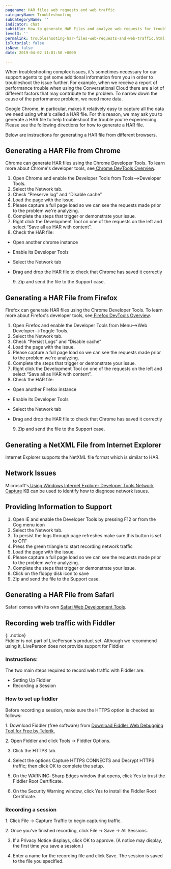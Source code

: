 ```yaml
---
pagename: HAR files web requests and web traffic
categoryName: Troubleshooting
subCategoryName: ''
indicator: chat
subtitle: How to generate HAR Files and analyze web requests for troubleshooting
level3: ''
permalink: troubleshooting-har-files-web-requests-and-web-traffic.html
isTutorial: false
isNew: false
date: 2019-04-02 11:01:50 +0000

---
```

When troubleshooting complex issues, it's sometimes necessary for our support agents to get some additional information from you in order to troubleshoot the issue further. For example, when we receive a report of performance trouble when using the Conversational Cloud there are a lot of different factors that may contribute to the problem. To narrow down the cause of the performance problem, we need more data.

Google Chrome, in particular, makes it relatively easy to capture all the data we need using what's called a HAR file. For this reason, we may ask you to generate a HAR file to help troubleshoot the trouble you're experiencing. Please see the following directions for how to generate a HAR file.

Below are instructions for generating a HAR file from different browsers.

## Generating a HAR File from Chrome

Chrome can generate HAR files using the Chrome Developer Tools. To learn more about Chrome's developer tools, see[ Chrome DevTools Overview](https://developer.chrome.com/devtools).

1. Open Chrome and enable the Developer Tools from Tools-->Developer Tools.
2. Select the Network tab.
3. Check “Preserve log” and “Disable cache”
4. Load the page with the issue.
5. Please capture a full page load so we can see the requests made prior to the problem we're analyzing.
6. Complete the steps that trigger or demonstrate your issue.
7. Right click the Development Tool on one of the requests on the left and select “Save all as HAR with content”.
8. Check the HAR file:

* Open another chrome instance
* Enable its Developer Tools
* Select the Network tab
* Drag and drop the HAR file to check that Chrome has saved it correctly

  9\. Zip and send the file to the Support case.

## Generating a HAR File from Firefox

Firefox can generate HAR files using the Chrome Developer Tools. To learn more about Firefox's developer tools, see[ Firefox DevTools Overview](https://developer.mozilla.org/en-US/docs/Tools).

1. Open Firefox and enable the Developer Tools from Menu-->Web Developer-->Toggle Tools.
2. Select the Network tab.
3. Check “Persist Logs” and “Disable cache”
4. Load the page with the issue.
5. Please capture a full page load so we can see the requests made prior to the problem we're analyzing.
6. Complete the steps that trigger or demonstrate your issue.
7. Right click the Development Tool on one of the requests on the left and select “Save all as HAR with content”.
8. Check the HAR file:

* Open another Firefox instance
* Enable its Developer Tools
* Select the Network tab
* Drag and drop the HAR file to check that Chrome has saved it correctly

  9\. Zip and send the file to the Support case.

## Generating a NetXML File from Internet Explorer

Internet Explorer supports the NetXML file format which is similar to HAR.

## Network Issues

Microsoft's[ Using Windows Internet Explorer Developer Tools Network Capture](http://msdn.microsoft.com/en-us/library/gg130952(v=vs.85).aspx) KB can be used to identify how to diagnose network issues.

## Providing Information to Support

1. Open IE and enable the Developer Tools by pressing F12 or from the Cog menu icon
2. Select the Network tab.
3. To persist the logs through page refreshes make sure this button is set to OFF
4. Press the green triangle to start recording network traffic
5. Load the page with the issue.
6. Please capture a full page load so we can see the requests made prior to the problem we're analyzing.
7. Complete the steps that trigger or demonstrate your issue.
8. Click on the floppy disk icon to save
9. Zip and send the file to the Support case.

## Generating a HAR File from Safari

Safari comes with its own [Safari Web Development Tools](https://support.apple.com/en-il/guide/safari-developer/dev073038698/mac).

## Recording web traffic with Fiddler

{: .notice}  
Fiddler is not part of LivePerson's product set. Although we recommend using it, LivePerson does not provide support for Fiddler.

### Instructions:

The two main steps required to record web traffic with Fiddler are:

* Setting Up Fiddler
* Recording a Session

### How to set up fiddler

Before recording a session, make sure the HTTPS option is checked as follows:

1\. Download Fiddler (free software) from [Download Fiddler Web Debugging Tool for Free by Telerik.](https://www.telerik.com/download/fiddler)

2\. Open Fiddler and click Tools  -> Fiddler Options.

 3. Click the HTTPS tab.

 4. Select the options Capture HTTPS CONNECTS and Decrypt HTTPS traffic; then click OK to complete the setup.

 5. On the WARNING: Sharp Edges window that opens, click Yes to trust the Fiddler Root Certificate.

 6. On the Security Warning window, click Yes to install the Fiddler Root Certificate.

### Recording a session

1\. Click File -> Capture Traffic to begin capturing traffic.

2\. Once you've finished recording, click File -> Save -> All Sessions.

 3. If a Privacy Notice displays, click OK to approve. (A notice may display, the first time you save a session.)

 4. Enter a name for the recording file and click Save. The session is saved to the file you specified.
